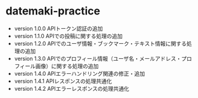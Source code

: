 # datemaki-practice
- version 1.0.0 APIトークン認証の追加
- version 1.1.0 APIでの投稿に関する処理の追加
- version 1.2.0 APIでのユーザ情報・ブックマーク・テキスト情報に関する処理の追加
- version 1.3.0 APIでのプロフィール情報（ユーザ名・メールアドレス・プロフィール画像）に関する処理の追加
- version 1.4.0 APIエラーハンドリング関連の修正・追加
- version 1.4.1 APIレスポンスの処理共通化
- version 1.4.2 APIエラーレスポンスの処理共通化
